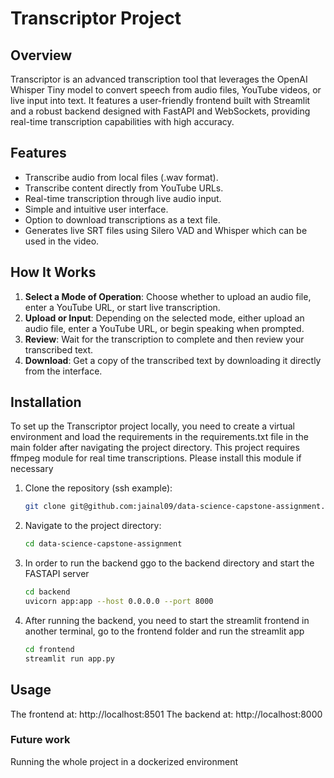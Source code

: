 # Transcriptor Project

## Overview

Transcriptor is an advanced transcription tool that leverages the OpenAI Whisper Tiny model to convert speech from audio files, YouTube videos, or live input into text. It features a user-friendly frontend built with Streamlit and a robust backend designed with FastAPI and WebSockets, providing real-time transcription capabilities with high accuracy.

## Features

- Transcribe audio from local files (.wav format).
- Transcribe content directly from YouTube URLs.
- Real-time transcription through live audio input.
- Simple and intuitive user interface.
- Option to download transcriptions as a text file.
- Generates live SRT files using Silero VAD and Whisper which can be used in the video.

## How It Works

1. **Select a Mode of Operation**: Choose whether to upload an audio file, enter a YouTube URL, or start live transcription.
2. **Upload or Input**: Depending on the selected mode, either upload an audio file, enter a YouTube URL, or begin speaking when prompted.
3. **Review**: Wait for the transcription to complete and then review your transcribed text.
4. **Download**: Get a copy of the transcribed text by downloading it directly from the interface.

## Installation

To set up the Transcriptor project locally, you need to create a virtual environment and load the requirements in the requirements.txt file in 
the main folder after navigating the project directory.
This project requires ffmpeg module for real time transcriptions. Please install this module if necessary

1. Clone the repository (ssh example):
   ```sh
   git clone git@github.com:jainal09/data-science-capstone-assignment.git

2. Navigate to the project directory:
   ```sh
   cd data-science-capstone-assignment

3. In order to run the backend ggo to the backend directory and start the FASTAPI server
   ```sh
   cd backend
   uvicorn app:app --host 0.0.0.0 --port 8000

4. After running the backend, you need to start the streamlit frontend in another terminal, go to the frontend folder and run the streamlit app
   ```sh
   cd frontend
   streamlit run app.py

## Usage
The frontend at: http://localhost:8501
The backend at: http://localhost:8000

### Future work
Running the whole project in a dockerized environment
   

